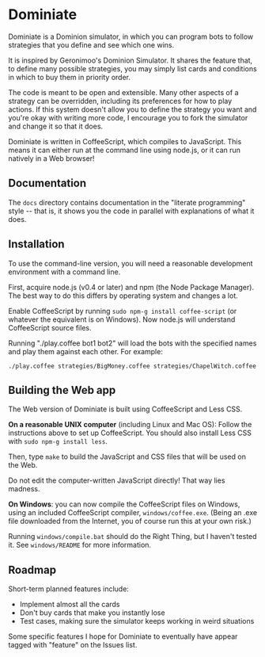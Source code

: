 Dominiate
=========

Dominiate is a Dominion simulator, in which you can program bots to follow
strategies that you define and see which one wins.

It is inspired by Geronimoo's Dominion Simulator. It shares the feature that,
to define many possible strategies, you may simply list cards and conditions in
which to buy them in priority order.

The code is meant to be open and extensible. Many other aspects of a strategy
can be overridden, including its preferences for how to play actions. If this
system doesn't allow you to define the strategy you want and you're okay with
writing more code, I encourage you to fork the simulator and change it so that
it does.

Dominiate is written in CoffeeScript, which compiles to JavaScript. This means
it can either run at the command line using node.js, or it can run natively
in a Web browser!

Documentation
-------------
The `docs` directory contains documentation in the "literate programming" style
-- that is, it shows you the code in parallel with explanations of what it
does.

Installation
------------
To use the command-line version, you will need a reasonable development
environment with a command line.

First, acquire node.js (v0.4 or later) and npm (the Node Package Manager).  The
best way to do this differs by operating system and changes a lot.

Enable CoffeeScript by running `sudo npm-g install coffee-script` (or whatever
the equivalent is on Windows). Now node.js will understand CoffeeScript source
files.

Running "./play.coffee bot1 bot2" will load the bots with the
specified names and play them against each other. For example:

    ./play.coffee strategies/BigMoney.coffee strategies/ChapelWitch.coffee

Building the Web app
--------------------
The Web version of Dominiate is built using CoffeeScript and Less CSS.

**On a reasonable UNIX computer** (including Linux and Mac OS):
Follow the instructions above to set up CoffeeScript. You should also install
Less CSS with `sudo npm-g install less`.

Then, type `make` to build the JavaScript and CSS files that will be used
on the Web.

Do not edit the computer-written JavaScript directly! That way lies madness.

**On Windows**: you can now compile the CoffeeScript files on Windows, using an
included CoffeeScript compiler, `windows/coffee.exe`. (Being an .exe file
downloaded from the Internet, you of course run this at your own risk.)

Running `windows/compile.bat` should do the Right Thing, but I haven't tested
it. See `windows/README` for more information.

Roadmap
-------
Short-term planned features include:

- Implement almost all the cards
- Don't buy cards that make you instantly lose
- Test cases, making sure the simulator keeps working in weird situations

Some specific features I hope for Dominiate to eventually have appear tagged
with "feature" on the Issues list.
